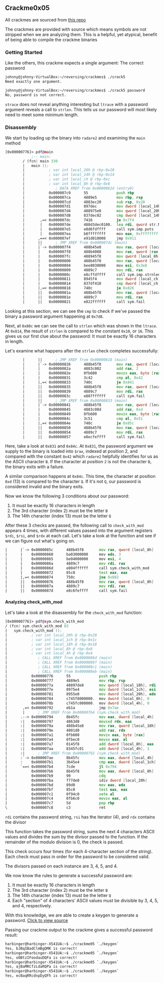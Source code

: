 ## Crackme0x05

All crackmes are sourced from [this repo](https://github.com/leotindall/crackmes)

The crackmes are provided with source which means symbols are not stripped when we are analyzing them. This is a helpful, yet atypical, benefit of being able to compile the crackme binaries

### Getting Started

Like the others, this crackme expects a single argument: The correct password

```bash
johnny@johnny-VirtualBox:~/reversing/crackmes$ ./crack5
Need exactly one argument.

johnny@johnny-VirtualBox:~/reversing/crackmes$ ./crack5 password
No, password is not correct.
```

`strace` does not reveal anything interesting but `ltrace` with a password argument reveals a call to `strlen`. This tells us our password will most likely need to meet some minimum length.

### Disassembly

We start by loading up the binary into `radare2` and examining the `main` method

```asm
[0x00000776]> pdf@main
            ;-- main:
	    / (fcn) main 330
	    |   main ();
	    |           ; var int local_20h @ rbp-0x20
	    |           ; var int local_14h @ rbp-0x14
	    |           ; var int local_ch @ rbp-0xc
	    |           ; var int local_8h @ rbp-0x8
	    |              ; DATA XREF from 0x0000062d (entry0)
	    |           0x000007c9      55             push rbp
	    |           0x000007ca      4889e5         mov rbp, rsp
	    |           0x000007cd      4883ec20       sub rsp, 0x20
	    |           0x000007d1      897dec         mov dword [local_14h], edi
	    |           0x000007d4      488975e0       mov qword [local_20h], rsi
	    |           0x000007d8      837dec02       cmp dword [local_14h], 2    ; [0x2:4]=0x102464c
	    |       ,=< 0x000007dc      7416           je 0x7f4
	    |       |   0x000007de      488d3dec0100.  lea rdi, qword str.Need_exactly_one_argument. ; r8 ; 0x9d1 ; "Need exactly one argument." ; const char * s
	    |       |   0x000007e5      e8d6fdffff     call sym.imp.puts           ; int puts(const char *s)
	    |       |   0x000007ea      b8ffffffff     mov eax, 0xffffffff         ; -1
	    |      ,==< 0x000007ef      e91d010000     jmp 0x911
	    |      ||      ; JMP XREF from 0x000007dc (main)
	    |      |`-> 0x000007f4      488b45e0       mov rax, qword [local_20h]
	    |      |    0x000007f8      488b4008       mov rax, qword [rax + 8]    ; [0x8:8]=0
	    |      |    0x000007fc      488945f8       mov qword [local_8h], rax
	    |      |    0x00000800      488b45f8       mov rax, qword [local_8h]
	    |      |    0x00000804      bee8030000     mov esi, 0x3e8
	    |      |    0x00000809      4889c7         mov rdi, rax
	    |      |    0x0000080c      e8cffdffff     call sym.imp.strnlen
	    |      |    0x00000811      8945f4         mov dword [local_ch], eax
	    |      |    0x00000814      837df410       cmp dword [local_ch], 0x10  ; [0x10:4]=0x3e0003
	    |      |,=< 0x00000818      740c           je 0x826
	    |      ||   0x0000081a      488b45f8       mov rax, qword [local_8h]
	    |      ||   0x0000081e      4889c7         mov rdi, rax
	    |      ||   0x00000821      e822ffffff     call sym.fail
```

Looking at this section, we can see the `cmp` to check if we've passed the binary a password argument happening at `0x7d8`.

Next, at `0x80c` we can see the call to `strlen` which was shown in the `ltrace`. At `0x814`, the result of `strlen` is compared to the constant `0x10`, or `16`. This gives us our first clue about the password: It must be exactly 16 characters in length.

Let's examine what happens after the `strlen` check completes successfully:

```asm
	    |      ||      ; JMP XREF from 0x00000818 (main)
	    |      |`-> 0x00000826      488b45f8       mov rax, qword [local_8h]
	    |      |    0x0000082a      4883c002       add rax, 2
	    |      |    0x0000082e      0fb600         movzx eax, byte [rax]
	    |      |    0x00000831      3c42           cmp al, 0x42                ; 'B'
	    |      |,=< 0x00000833      740c           je 0x841
	    |      ||   0x00000835      488b45f8       mov rax, qword [local_8h]
	    |      ||   0x00000839      4889c7         mov rdi, rax
	    |      ||   0x0000083c      e807ffffff     call sym.fail
	    |      ||      ; JMP XREF from 0x00000833 (main)
	    |      |`-> 0x00000841      488b45f8       mov rax, qword [local_8h]
	    |      |    0x00000845      4883c00d       add rax, 0xd
	    |      |    0x00000849      0fb600         movzx eax, byte [rax]
	    |      |    0x0000084c      3c51           cmp al, 0x51                ; 'Q'
	    |      |,=< 0x0000084e      740c           je 0x85c
	    |      ||   0x00000850      488b45f8       mov rax, qword [local_8h]
	    |      ||   0x00000854      4889c7         mov rdi, rax
	    |      ||   0x00000857      e8ecfeffff     call sym.fail
```

Here, take a look at `0x831` and `0x84c`. At `0x831`, the password argument we supply to the binary is loaded into `$rax`, indexed at position 2, and compared with the constant `0x42` which `radare2` helpfully identifies for us as the ASCII character `B`.
If the character at position `2` is not the character `B`, the binary exits with a failure.

A similar comparison happens at `0x84c`. This time, the character at position `0xd` (13) is compared to the character `Q`. If it's not `Q`, our password is considered invalid and the binary exits.

Now we know the following 3 conditions about our password:

1. It must be exactly 16 characters in length
2. The 3rd character (index 2) must be the letter `B`
3. The 14th character (index 13) must be the letter `Q`

After these 3 checks are passed, the following call to `check_with_mod` appears 4 times, with different values passed into the argument registers `$rdi`, `$rsi`, and `$rdx` at each call. Let's take a look at the function and see if we can figure out what's going on.

```asm
|      |`-> 0x0000085c      488b45f8       mov rax, qword [local_8h]
|      |    0x00000860      ba03000000     mov edx, 3
|      |    0x00000865      be04000000     mov esi, 4
|      |    0x0000086a      4889c7         mov rdi, rax
|      |    0x0000086d      e804ffffff     call sym.check_with_mod
|      |    0x00000872      85c0           test eax, eax
|      |,=< 0x00000874      750c           jne 0x882
|      ||   0x00000876      488b45f8       mov rax, qword [local_8h]
|      ||   0x0000087a      4889c7         mov rdi, rax
|      ||   0x0000087d      e8c6feffff     call sym.fail
```

#### Analyzing check\_with\_mod

Let's take a look at the disassembly for the `check_with_mod` function:

```asm
[0x00000776]> pdf@sym.check_with_mod
/ (fcn) sym.check_with_mod 83
|   sym.check_with_mod ();
|           ; var int local_20h @ rbp-0x20
|           ; var int local_1ch @ rbp-0x1c
|           ; var int local_18h @ rbp-0x18
|           ; var int local_8h @ rbp-0x8
|           ; var int local_4h @ rbp-0x4
|              ; CALL XREF from 0x0000086d (main)
|              ; CALL XREF from 0x00000897 (main)
|              ; CALL XREF from 0x000008c1 (main)
|              ; CALL XREF from 0x000008eb (main)
|           0x00000776      55             push rbp
|           0x00000777      4889e5         mov rbp, rsp
|           0x0000077a      48897de8       mov qword [local_18h], rdi
|           0x0000077e      8975e4         mov dword [local_1ch], esi
|           0x00000781      8955e0         mov dword [local_20h], edx
|           0x00000784      c745f8000000.  mov dword [local_8h], 0
|           0x0000078b      c745fc000000.  mov dword [local_4h], 0
|       ,=< 0x00000792      eb1a           jmp 0x7ae
|       |      ; JMP XREF from 0x000007b4 (sym.check_with_mod)
|      .--> 0x00000794      8b45fc         mov eax, dword [local_4h]
|      :|   0x00000797      4863d0         movsxd rdx, eax
|      :|   0x0000079a      488b45e8       mov rax, qword [local_18h]
|      :|   0x0000079e      4801d0         add rax, rdx                ; '('
|      :|   0x000007a1      0fb600         movzx eax, byte [rax]
|      :|   0x000007a4      0fbec0         movsx eax, al
|      :|   0x000007a7      0145f8         add dword [local_8h], eax
|      :|   0x000007aa      8345fc01       add dword [local_4h], 1
|      :|      ; JMP XREF from 0x00000792 (sym.check_with_mod)
|      :`-> 0x000007ae      8b45fc         mov eax, dword [local_4h]
|      :    0x000007b1      3b45e4         cmp eax, dword [local_1ch]
|      `==< 0x000007b4      7cde           jl 0x794
|           0x000007b6      8b45f8         mov eax, dword [local_8h]
|           0x000007b9      99             cdq
|           0x000007ba      f77de0         idiv dword [local_20h]
|           0x000007bd      89d0           mov eax, edx
|           0x000007bf      85c0           test eax, eax
|           0x000007c1      0f94c0         sete al
|           0x000007c4      0fb6c0         movzx eax, al
|           0x000007c7      5d             pop rbp
\           0x000007c8      c3             ret
```

`rdi` contains the password string, `rsi` has the iterator (4), and `rdx` contains the divisor

This function takes the password string, sums the next 4 characters ASCII values and divides the sum by the divisor passed to the function. If the remainder of the modulo division is 0, the check is passed.

This check occurs four times (for each 4-character section of the string). Each check must pass in order for the password to be considered valid.

The divisors passed on each instance are 3, 4, 5, and 4.

We now know the rules to generate a successful password are:

1. It must be exactly 16 characters in length
2. The 3rd character (index 2) must be the letter `B`
3. The 14th character (index 13) must be the letter `Q`
4. Each "section" of 4 characters' ASCII values must be divisible by 3, 4, 5, and 4, respectively.

With this knowledge, we are able to create a keygen to generate a password. [Click to view source](../code/crackme0x05/crack5keygen.cpp)

Passing our crackme output to the crackme gives a successful password result:

```bash
harbinger@harbinger-X541UA:~$ ./crackme05 `./keygen`
Yes, bJBqIBadClmBgQMK is correct!
harbinger@harbinger-X541UA:~$ ./crackme05 `./keygen`
Yes, oOBtzIFoodauDQFa is correct!
harbinger@harbinger-X541UA:~$ ./crackme05 `./keygen`
Yes, ajBaMRCfzLdaRQPa is correct!
harbinger@harbinger-X541UA:~$ ./crackme05 `./keygen`
Yes, ecBaqRRcdnpDyQFh is correct!
```
